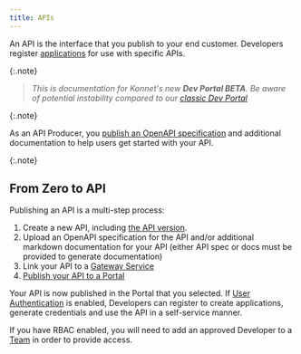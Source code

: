 ```yaml
---
title: APIs
---
```


An API is the interface that you publish to your end customer. Developers register [applications](/dev-portal/access-and-approvals/applications) for use with specific APIs.

{:.note}
> *This is documentation for Konnet's new **Dev Portal BETA**. Be aware of potential instability compared to our [classic Dev Portal](/konnect/dev-portal)*

{:.note}

As an API Producer, you [publish an OpenAPI specification](/dev-portal/portals/publishing) and additional documentation to help users get started with your API.

{:.note}
<!-- TODO: composition once we commit to deliver
In the future you will be able to define an API as a subset of the endpoints available within a Service, or compose an API using multiple Services.
-->

## From Zero to API

Publishing an API is a multi-step process:

1. Create a new API, including [the API version](/dev-portal/apis/versioning).
2. Upload an OpenAPI specification for the API and/or additional markdown documentation for your API (either API spec or docs must be provided to generate documentation)
3. Link your API to a [Gateway Service](/dev-portal/apis/gateway-service-link)
4. [Publish your API to a Portal](/dev-portal/portals/publishing)

Your API is now published in the Portal that you selected. If [User Authentication](/dev-portal/portals/settings/security#user-authentication--role-based-access-control-rbac) is enabled, Developers can register to create applications, generate credentials and use the API in a self-service manner. 

If you have RBAC enabled, you will need to add an approved Developer to a [Team](/dev-portal/access-and-approvals/teams) in order to provide access.